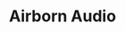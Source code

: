 ---
title: "Airborn Audio"
summary: "None"
slug: "airborn-audio"
image: "airborn-audio.jpg"
apple_music_artist_url: "https://music.apple.com/gb/artist/airborn-audio/41617326"
wikipedia_url: "none"
---